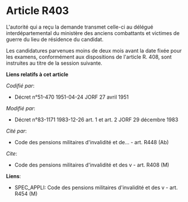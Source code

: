 # Article R403

L'autorité qui a reçu la demande transmet celle-ci au délégué interdépartemental du ministère des anciens combattants et
victimes de guerre du lieu de résidence du candidat.

Les candidatures parvenues moins de deux mois avant la date fixée pour les examens, conformément aux dispositions de
l'article R. 408, sont instruites au titre de la session suivante.

**Liens relatifs à cet article**

_Codifié par_:

  - Décret n°51-470 1951-04-24 JORF 27 avril 1951

_Modifié par_:

  - Décret n°83-1171 1983-12-26 art. 1 et art. 2 JORF 29 décembre 1983

_Cité par_:

  - Code des pensions militaires d'invalidité et de... - art. R448 (Ab)

_Cite_:

  - Code des pensions militaires d'invalidité et des v - art. R408 (M)

**Liens**:

  - SPEC_APPLI: Code des pensions militaires d'invalidité et des v - art. R454 (M)
